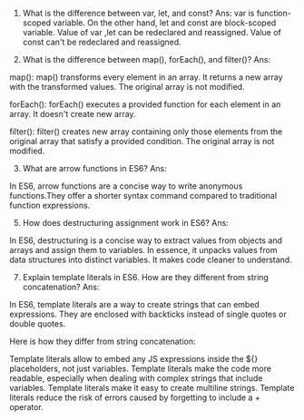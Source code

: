 1) What is the difference between var, let, and const?
Ans:
var is function-scoped variable. On the other hand, let and const are block-scoped variable.
Value of var ,let can be redeclared and reassigned.  Value of const can't be redeclared and reassigned.

2) What is the difference between map(), forEach(), and filter()?
Ans:

map(): map() transforms every element in an array. It returns a new array with the transformed values. The original array is not modified.

forEach(): forEach() executes a provided function for each element in an array. It doesn't create new array.

filter(): filter() creates new array containing only those elements from the original array that satisfy a provided condition. The original array is not modified.



3) What are arrow functions in ES6?
Ans:

 In ES6, arrow functions are a concise way to write anonymous functions.They offer a shorter syntax command compared to traditional function expressions.



5) How does destructuring assignment work in ES6?
Ans:

 In ES6, destructuring is a concise way to extract values from objects and arrays and assign them to variables. In essence, it unpacks values from data structures into distinct variables. It makes code cleaner to understand.



7) Explain template literals in ES6. How are they different from string concatenation?
Ans:

 In ES6, template literals are a way to create strings that can embed expressions. They are enclosed with backticks instead of single quotes or double quotes.



Here is how they differ from string concatenation:

Template literals allow to embed any JS expressions inside the ${} placeholders, not just variables.
Template literals make the code more readable, especially when dealing with complex strings that include variables.
Template literals make it easy to create multiline strings.
Template literals reduce the risk of errors caused by forgetting to include a + operator.
